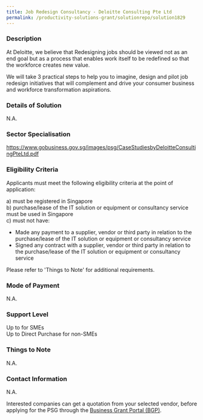```yaml
---
title: Job Redesign Consultancy - Deloitte Consulting Pte Ltd
permalink: /productivity-solutions-grant/solutionrepo/solution1829
---
```


### Description

At Deloitte, we believe that Redesigning jobs should be viewed not as an end goal but as a process that enables work itself to be redefined so that the workforce creates new value. 

We will take 3 practical steps to help you to imagine, design and pilot job redesign initiatives that will complement and drive your consumer business and workforce transformation aspirations.

### Details of Solution

N.A.

### Sector Specialisation

https://www.gobusiness.gov.sg/images/psg/CaseStudiesbyDeloitteConsultingPteLtd.pdf

### Eligibility Criteria

Applicants must meet the following eligibility criteria at the point of application:

a) must be registered in Singapore <br>
b) purchase/lease of the IT solution or equipment or consultancy service must be used in Singapore <br>
c) must not have:
- Made any payment to a supplier, vendor or third party in relation to the purchase/lease of the IT solution or equipment or consultancy service
- Signed any contract with a supplier, vendor or third party in relation to the purchase/lease of the IT solution or equipment or consultancy service

Please refer to 'Things to Note' for additional requirements.

### Mode of Payment
N.A.

### Support Level
Up to  for SMEs <br>
Up to Direct Purchase for non-SMEs

### Things to Note
N.A.

### Contact Information
N.A.

Interested companies can get a quotation from your selected vendor, before applying for the PSG through the <a target='_blank' rel='noopener' href='https://www.businessgrants.gov.sg/'>Business Grant Portal (BGP)</a>.
